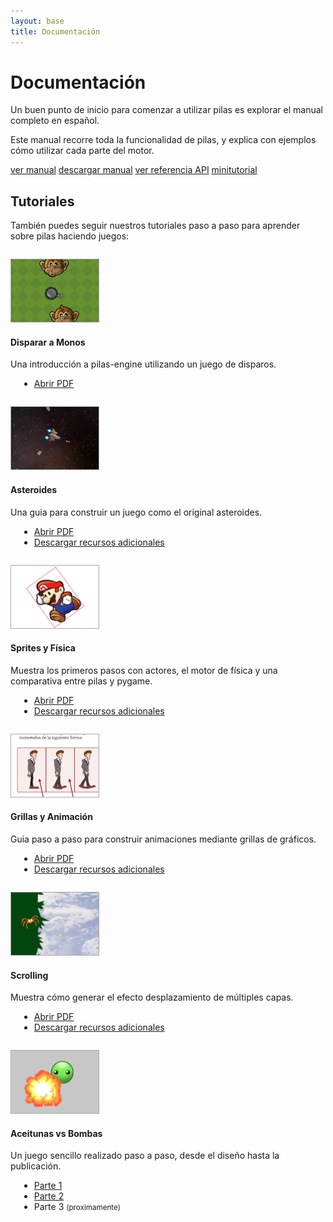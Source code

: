 ```yaml
---
layout: base 
title: Documentación
---
```


# Documentación

Un buen punto de inicio para comenzar a utilizar pilas es explorar el manual completo en español.

Este manual recorre toda la funcionalidad de pilas, y explica con ejemplos cómo utilizar cada parte del motor.

<div class="clearfix center">
   <a href='https://pilas.readthedocs.org/es/latest/' class='button purple'>ver manual</a>
   <a href='http://media.readthedocs.org/pdf/pilas/latest/pilas.pdf' class='button blue'>descargar manual</a>
   <a href='api/index.html' class='button green'>ver referencia API</a>
   <a href='pilas-engine-general-brochure.pdf' class='button yellow'>minitutorial</a>
</div>


## Tutoriales

También puedes seguir nuestros tutoriales paso a paso para aprender
sobre pilas haciendo juegos:


<div class='grid_12 alpha borde' style='margin-top: 2em'>
 <div class='grid_2 alpha'>
 <img style='border: 1px solid #A8A8A8;' src='./images/tutoriales/disparar_a_monos.png'>
 </div>

 <div class="grid_10 omega">
 <h4>Disparar a Monos</h4>

 <p>Una introducción a pilas-engine utilizando un juego de disparos.
 <ul style='margin-left: 1em; list-style-type: disc'>
  <li><a href="tutoriales/disparar_a_monos.pdf">Abrir PDF</a></li>
 </ul>
 </div>
</div>


<div class='grid_12 alpha borde' style='margin-top: 2em'>
 <div class='grid_2 alpha'>
 <img style='border: 1px solid #A8A8A8;' src='./images/tutoriales/asteroides.png'>
 </div>

 <div class="grid_10 omega">
 <h4>Asteroides</h4>

 <p>Una guia para construir un juego como el original asteroides.
 <ul style='margin-left: 1em; list-style-type: disc'>
  <li><a href="tutoriales/Asteroides.pdf">Abrir PDF</a></li>
  <li><a href="tutoriales/recursos_asteroides.zip">Descargar recursos adicionales</a></li>
 </ul>
 </div>
</div>


<div class='grid_12 alpha borde' style='margin-top: 2em'>
 <div class='grid_2 alpha'>
 <img style='border: 1px solid #A8A8A8;' src='./images/tutoriales/mario.png'>
 </div>

 <div class="grid_10 omega">
 <h4>Sprites y Física</h4>

 <p>Muestra los primeros pasos con actores, el motor de física y una comparativa entre pilas y pygame.
 <ul style='margin-left: 1em; list-style-type: disc'>
  <li><a href="tutoriales/mario.pdf">Abrir PDF</a></li>
  <li><a href="tutoriales/recursos_mario.zip">Descargar recursos adicionales</a></li>
 </ul>
 </div>
</div>


<div class='grid_12 alpha borde' style='margin-top: 2em'>
 <div class='grid_2 alpha'>
 <img style='border: 1px solid #A8A8A8;' src='./images/tutoriales/grillas.png'>
 </div>

 <div class="grid_10 omega">
 <h4>Grillas y Animación</h4>

 <p>Guia paso a paso para construir animaciones mediante grillas de gráficos.
 <ul style='margin-left: 1em; list-style-type: disc'>
  <li><a href="tutoriales/grillas.pdf">Abrir PDF</a></li>
  <li><a href="tutoriales/recursos_grillas.zip">Descargar recursos adicionales</a></li>
 </ul>
 </div>
</div>





<div class='grid_12 alpha borde' style='margin-top: 2em'>
 <div class='grid_2 alpha'>
 <img style='border: 1px solid #A8A8A8;' src='./images/tutoriales/scrolling.png'>
 </div>

 <div class="grid_10 omega">
 <h4>Scrolling</h4>

 <p>Muestra cómo generar el efecto desplazamiento de múltiples capas.
 <ul style='margin-left: 1em; list-style-type: disc'>
  <li><a href="tutoriales/scrolling.pdf">Abrir PDF</a></li>
  <li><a href="tutoriales/recursos_scrolling.zip">Descargar recursos adicionales</a></li>
 </ul>
 </div>
</div>





<div class='grid_12 alpha borde' style='margin-top: 2em'>
 <div class='grid_2 alpha'>
 <img style='border: 1px solid #A8A8A8;' src='./images/tutoriales/aceitunas_vs_bombas.png'>
 </div>

 <div class="grid_10 omega">
 <h4>Aceitunas vs Bombas</h4>

 <p>Un juego sencillo realizado paso a paso, desde el diseño hasta la publicación.

 <ul style='margin-left: 1em; list-style-type: disc'>
  <li><a href="aceitunas_vs_bombas_parte_1.html">Parte 1</a></li>
  <li><a href="aceitunas_vs_bombas_parte_2.html">Parte 2</a></li>
  <li>Parte 3 <small>(proximamente)</small></li>
 </ul>
 </div>
</div>

